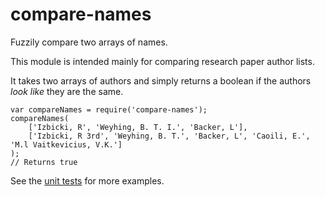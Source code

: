 compare-names
=============
Fuzzily compare two arrays of names.

This module is intended mainly for comparing research paper author lists.

It takes two arrays of authors and simply returns a boolean if the authors *look like* they are the same.


	var compareNames = require('compare-names');
	compareNames(
		['Izbicki, R', 'Weyhing, B. T. I.', 'Backer, L'],
		['Izbicki, R 3rd', 'Weyhing, B. T.', 'Backer, L', 'Caoili, E.', 'M.l Vaitkevicius, V.K.']
	);
	// Returns true

See the [unit tests](test/) for more examples.
